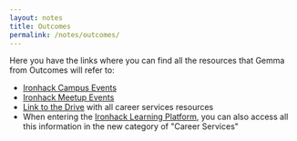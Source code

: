 ```yaml
---
layout: notes
title: Outcomes
permalink: /notes/outcomes/
---
```


Here you have the links where you can find all the resources that Gemma from Outcomes will refer to:

- [Ironhack Campus Events](https://calendar.google.com/calendar/embed?src=ironhack.com_d65thkoj4bqvmeqod1gsiqp4f8@group.calendar.google.com&ctz=Europe/Madrid&pli=1)
- [Ironhack Meetup Events](https://www.meetup.com/ironhackbcn/)
- [Link to the Drive](https://drive.google.com/drive/folders/1kyVC8LNrAHjmDjJdYkhxv079nlXszbhD) with all career services resources
- When entering the [Ironhack Learning Platform](http://learn.ironhack.com/#/course), you can also access all this information in the new category of "Career Services"
